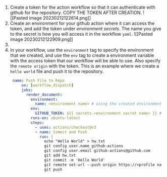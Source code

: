 1. Create a token for the action workflow so that it can authenticate with github for the repository. COPY THE TOKEN AFTER CREATION. ![[Pasted image 20230212122614.png]]
2. Create an environment for your github action where it can access the token, and add the token under *environment secrets*. The name you give to the secret is how you will access it in the workflow `yaml`. ![[Pasted image 20230212122909.png]]
3. 
4. In your workflow, use the `environment` tag to specify the environment that we created, and use the `env` tag to create a environment variable with the access token that our workflow will be able to use. Also specify the `remote origin` with the token. This is an example where we create a `hello world` file and push it to the repository.
   ```yaml
	name: Push File to Repo
		on: [workflow_dispatch]
		jobs:
		  render_document:
		    environment: 
		      name: <environment name> # using the created environment so that we can access the token
		    env:
		      GITHUB_TOKEN: ${{ secrets.<environment secret name> }} # creating a variable that will hold our token
		    runs-on: ubuntu-latest
		    steps:
		      - uses: actions/checkout@v3
		      - name: Commit and Push
		        run: |
			      echo "Hello World" > hw.txt
				  git config user.name github-actions
				  git config user.email github-actions@github.com
				  git add hw.txt
				  git commit -m 'Hello World' 
				  git remote set-url --push origin https://<profile name>:$GITHUB_TOKEN@github.com/<profile name>/<repo name>.git
				  git push
```